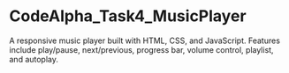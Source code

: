 # CodeAlpha_Task4_MusicPlayer
A responsive music player built with HTML, CSS, and JavaScript. Features include play/pause, next/previous, progress bar, volume control, playlist, and autoplay.
